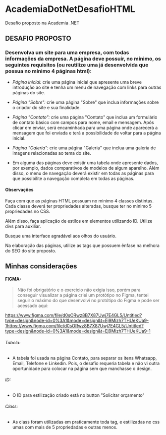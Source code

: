 # AcademiaDotNetDesafioHTML
Desafio proposto na Academia .NET

## DESAFIO PROPOSTO

### Desenvolva um site para uma empresa, com todas informações da empresa. A página deve possuir, no mínimo, os seguintes requisitos (ou reutilize uma já desenvolvida que possua no mínimo 4 páginas html):

- *Página inicial:* crie uma página inicial que apresente uma breve introdução ao site e tenha um menu de navegação com links para outras páginas do site.

- *Página "Sobre":* crie uma página "Sobre" que inclua informações sobre o criador do site e sua finalidade.

- *Página "Contato":* crie uma página "Contato" que inclua um formulário de contato básico com campos para nome, email e mensagem. Após clicar em enviar, será encaminhada para uma página onde aparecerá a mensagem que foi enviada e terá a possibilidade de voltar para a página inicial.

- *Página "Galeria":* crie uma página "Galeria" que inclua uma galeria de imagens relacionadas ao tema do site.

- Em alguma das páginas deve existir uma tabela onde apresente dados, por exemplo, dados comparativos de modelos de algum aparelho.
Além disso, o menu de navegação deverá existir em todas as páginas para que possibilite a navegação completa em todas as páginas.

#### Observações
Faça com que as páginas HTML possuam no minimo 4 classes distintas. Cada classe deverá ter propriedades alteradas, busque ter no minimo 5 propriedades no CSS.

Além disso, faça aplicação de estilos em elementos utilizando ID. Utilize divs para auxiliar.

Busque uma interface agradável aos olhos do usuário.

Na elaboração das páginas, utilize as tags que possuem ênfase na melhora do SEO do site proposto.

## Minhas considerações

#### FIGMA:

> Não foi obrigatório e o exercicio não exigia isso, porém para conseguir visualizar a página criei um protótipo no Figma, tentei seguir o máximo do que desenvolvi no protótipo do Figma e pode ser acessado aqui:

https://www.figma.com/file/d0sORwz8B7X87Uwj7E4GL5/Untitled?type=design&node-id=0%3A1&mode=design&t=Ej9Mizh7THUeKUa9-1https://www.figma.com/file/d0sORwz8B7X87Uwj7E4GL5/Untitled?type=design&node-id=0%3A1&mode=design&t=Ej9Mizh7THUeKUa9-1

###### Tabela:
- A tabela foi usada na página Contato, para separar os itens Whatsapp, Email, Telefone e Linkedin. Pois, o desafio requeria tabela e não vi outra oportunidade para colocar na página sem que manchasse o design.
###### ID:
- O ID para estilização criado está no button "Solicitar orçamento"
###### Class:
- As class foram utilizadas em praticamente toda tag, e estilizadas no css umas com mais de 5 propriedadas e outras menos.






